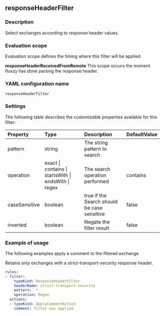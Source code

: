 ## responseHeaderFilter

### Description

Select exchanges according to response header values.

### Evaluation scope

Evaluation scope defines the timing where this filter will be applied. 

**responseHeaderReceivedFromRemote** This scope occurs the moment fluxzy has done parsing the response header.

### YAML configuration name

    responseHeaderFilter

### Settings

The following table describes the customizable properties available for this filter: 

| Property | Type | Description | DefaultValue |
| :------- | :------- | :------- | -------- |
| pattern | string | The string pattern to search |  |
| operation | exact \| contains \| startsWith \| endsWith \| regex | The search operation performed | contains |
| caseSensitive | boolean | true if the Search should be case sensitive | false |
| inverted | boolean | Negate the filter result | false |

### Example of usage

The following examples apply a comment to the filtered exchange

Retains only exchanges with a strict-transport-security response header.

```yaml
rules:
- filter:
    typeKind: ResponseHeaderFilter
    headerName: strict-transport-security
    pattern: .*
    operation: Regex
  actions:
  - typeKind: ApplyCommentAction
    comment: filter was applied
```



